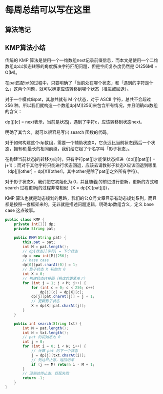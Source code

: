 # 每周总结可以写在这里

## 算法笔记


## KMP算法小结
传统的 KMP 算法是使用一个一维数组next记录前缀信息，而本文是使用一个二维数组dp以状态转移的角度解决字符匹配问题，但是空间复杂度仍然是 O(256M) = O(M)。

在pat匹配txt的过程中，只要明确了「当前处在哪个状态」和「遇到的字符是什么」这两个问题，就可以确定应该转移到哪个状态（推进或回退）。

对于一个模式串pat，其总共就有 M 个状态，对于 ASCII 字符，总共不会超过 256 种。所以我们就构造一个数组dp[M][256]来包含所有情况，并且明确dp数组的含义：

dp[j][c] = next表示，当前是状态j，遇到了字符c，应该转移到状态next。

明确了其含义，就可以很容易写出 search 函数的代码。

对于如何构建这个dp数组，需要一个辅助状态X，它永远比当前状态j落后一个状态，拥有和j最长的相同前缀，我们给它起了个名字叫「影子状态」。

在构建当前状态j的转移方向时，只有字符pat[j]才能使状态推进（dp[j][pat[j]] = j+1）；而对于其他字符只能进行状态回退，应该去请教影子状态X应该回退到哪里（dp[j][other] = dp[X][other]，其中other是除了pat[j]之外所有字符）。

对于影子状态X，我们把它初始化为 0，并且随着j的前进进行更新，更新的方式和 search 过程更新j的过程非常相似（X = dp[X][pat[j]]）。

KMP 算法也就是动态规划的思路，我们的公众号文章目录有动态规划系列，而且都是按照一套框架来的，无非就是描述问题逻辑，明确dp数组含义，定义 base case 这点破事。

```java
public class KMP {
    private int[][] dp;
    private String pat;

    public KMP(String pat) {
        this.pat = pat;
        int M = pat.length();
        // dp[状态][字符] = 下个状态
        dp = new int[M][256];
        // base case
        dp[0][pat.charAt(0)] = 1;
        // 影子状态 X 初始为 0
        int X = 0;
        // 构建状态转移图（稍改的更紧凑了）
        for (int j = 1; j < M; j++) {
            for (int c = 0; c < 256; c++)
                dp[j][c] = dp[X][c];
            dp[j][pat.charAt(j)] = j + 1;
            // 更新影子状态
            X = dp[X][pat.charAt(j)];
        }
    }

    public int search(String txt) {
        int M = pat.length();
        int N = txt.length();
        // pat 的初始态为 0
        int j = 0;
        for (int i = 0; i < N; i++) {
            // 计算 pat 的下一个状态
            j = dp[j][txt.charAt(i)];
            // 到达终止态，返回结果
            if (j == M) return i - M + 1;
        }
        // 没到达终止态，匹配失败
        return -1;
    }
}
```